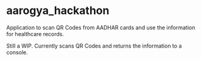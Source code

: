 aarogya_hackathon
=================

Application to scan QR Codes from AADHAR cards and use the information for healthcare records.

Still a WIP. Currently scans QR Codes and returns the information to a console. 
